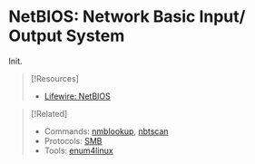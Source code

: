 
# NetBIOS: Network Basic Input/ Output System
Init.






> [!Resources]
> - [Lifewire: NetBIOS](https://www.lifewire.com/netbios-software-protocol-818229)

> [!Related]
> - Commands: [nmblookup](../../CLI-tools/linux/remote/nmblookup.md), [nbtscan](/CLI-tools/nbtscan.md) 
> - Protocols: [SMB](/networking/protocols/SMB.md)
> - Tools: [enum4linux](../../cybersecurity/TTPs/recon/tools/enum4linux.md)
